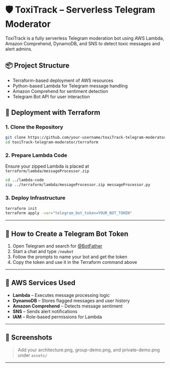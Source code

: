 # 🛡️ ToxiTrack – Serverless Telegram Moderator

ToxiTrack is a fully serverless Telegram moderation bot using AWS Lambda, Amazon Comprehend, DynamoDB, and SNS to detect toxic messages and alert admins.

## 📦 Project Structure

- Terraform-based deployment of AWS resources
- Python-based Lambda for Telegram message handling
- Amazon Comprehend for sentiment detection
- Telegram Bot API for user interaction

## 🚀 Deployment with Terraform

### 1. Clone the Repository

```bash
git clone https://github.com/your-username/toxiTrack-telegram-moderator.git
cd toxiTrack-telegram-moderator/terraform
```

### 2. Prepare Lambda Code

Ensure your zipped Lambda is placed at `terraform/lambda/messageProcessor.zip`

```bash
cd ../lambda-code
zip ../terraform/lambda/messageProcessor.zip messageProcessor.py
```

### 3. Deploy Infrastructure

```bash
terraform init
terraform apply -var="telegram_bot_token=YOUR_BOT_TOKEN"
```

---

## 🤖 How to Create a Telegram Bot Token

1. Open Telegram and search for [@BotFather](https://t.me/BotFather)
2. Start a chat and type `/newbot`
3. Follow the prompts to name your bot and get the token
4. Copy the token and use it in the Terraform command above

---

## 🧠 AWS Services Used

- **Lambda** – Executes message processing logic
- **DynamoDB** – Stores flagged messages and user history
- **Amazon Comprehend** – Detects message sentiment
- **SNS** – Sends alert notifications
- **IAM** – Role-based permissions for Lambda

---

## 📸 Screenshots

> Add your architecture.png, group-demo.png, and private-demo.png under `assets/`

---
